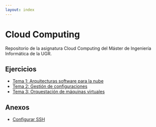 ```yaml
---
layout: index
---
```


# Cloud Computing

Repositorio de la asignatura Cloud Computing del Máster de Ingeniería Informática de la UGR.

## Ejercicios

* [Tema 1: Arquitecturas software para la nube](ejercicios-1)
* [Tema 2: Gestión de configuraciones](ejercicios-2)
* [Tema 3: Orquestación de máquinas virtuales](ejercicios-3)

## Anexos

* [Configurar SSH](configurar-ssh.md)

